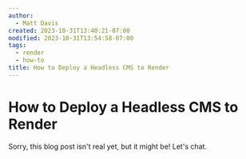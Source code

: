 ```yaml
---
author:
  - Matt Davis
created: 2023-10-31T13:40:21-07:00
modified: 2023-10-31T13:54:58-07:00
tags:
  - render
  - how-to
title: How to Deploy a Headless CMS to Render
---
```


# How to Deploy a Headless CMS to Render

Sorry, this blog post isn't real yet, but it might be! Let's chat.
